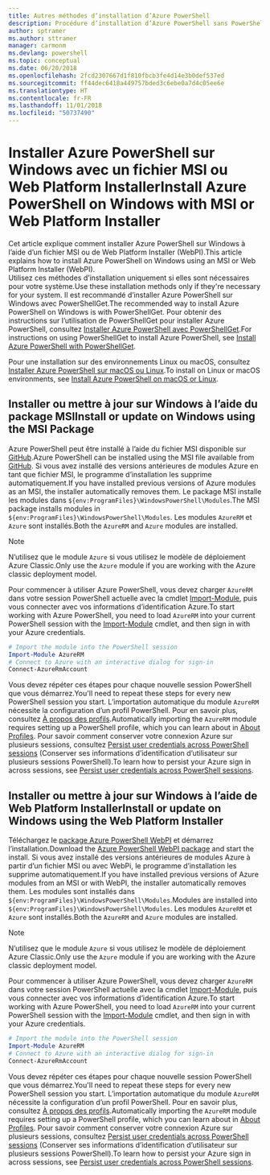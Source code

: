 ```yaml
---
title: Autres méthodes d’installation d’Azure PowerShell
description: Procédure d’installation d’Azure PowerShell sans PowerShellGet
author: sptramer
ms.author: sttramer
manager: carmonm
ms.devlang: powershell
ms.topic: conceptual
ms.date: 06/20/2018
ms.openlocfilehash: 2fcd2307667d1f810fbcb3fe4d14e3b0def537ed
ms.sourcegitcommit: ff44dec6418a449757bded3c6ebe0a7d4c05ee6e
ms.translationtype: HT
ms.contentlocale: fr-FR
ms.lasthandoff: 11/01/2018
ms.locfileid: "50737490"
---
```

# <a name="install-azure-powershell-on-windows-with-msi-or-web-platform-installer"></a><span data-ttu-id="2c1e5-103">Installer Azure PowerShell sur Windows avec un fichier MSI ou Web Platform Installer</span><span class="sxs-lookup"><span data-stu-id="2c1e5-103">Install Azure PowerShell on Windows with MSI or Web Platform Installer</span></span>

<span data-ttu-id="2c1e5-104">Cet article explique comment installer Azure PowerShell sur Windows à l’aide d’un fichier MSI ou de Web Platform Installer (WebPI).</span><span class="sxs-lookup"><span data-stu-id="2c1e5-104">This article explains how to install Azure PowerShell on Windows using an MSI or Web Platform Installer (WebPI).</span></span>  
<span data-ttu-id="2c1e5-105">Utilisez ces méthodes d’installation uniquement si elles sont nécessaires pour votre système.</span><span class="sxs-lookup"><span data-stu-id="2c1e5-105">Use these installation methods only if they're necessary for your system.</span></span> <span data-ttu-id="2c1e5-106">Il est recommandé d’installer Azure PowerShell sur Windows avec PowerShellGet.</span><span class="sxs-lookup"><span data-stu-id="2c1e5-106">The recommended way to install Azure PowerShell on Windows is with PowerShellGet.</span></span> <span data-ttu-id="2c1e5-107">Pour obtenir des instructions sur l’utilisation de PowerShellGet pour installer Azure PowerShell, consultez [Installer Azure PowerShell avec PowerShellGet](install-azurerm-ps.md).</span><span class="sxs-lookup"><span data-stu-id="2c1e5-107">For instructions on using PowerShellGet to install Azure PowerShell, see [Install Azure PowerShell with PowerShellGet](install-azurerm-ps.md).</span></span>

<span data-ttu-id="2c1e5-108">Pour une installation sur des environnements Linux ou macOS, consultez [Installer Azure PowerShell sur macOS ou Linux](install-azurermps-maclinux.md).</span><span class="sxs-lookup"><span data-stu-id="2c1e5-108">To install on Linux or macOS environments, see [Install Azure PowerShell on macOS or Linux](install-azurermps-maclinux.md).</span></span>

## <a name="install-or-update-on-windows-using-the-msi-package"></a><span data-ttu-id="2c1e5-109">Installer ou mettre à jour sur Windows à l’aide du package MSI</span><span class="sxs-lookup"><span data-stu-id="2c1e5-109">Install or update on Windows using the MSI Package</span></span>

<span data-ttu-id="2c1e5-110">Azure PowerShell peut être installé à l’aide du fichier MSI disponible sur [GitHub](https://github.com/Azure/azure-powershell/releases/tag/v5.7.0-April2018).</span><span class="sxs-lookup"><span data-stu-id="2c1e5-110">Azure PowerShell can be installed using the MSI file available from [GitHub](https://github.com/Azure/azure-powershell/releases/tag/v5.7.0-April2018).</span></span> <span data-ttu-id="2c1e5-111">Si vous avez installé des versions antérieures de modules Azure en tant que fichier MSI, le programme d’installation les supprime automatiquement.</span><span class="sxs-lookup"><span data-stu-id="2c1e5-111">If you have installed previous versions of Azure modules as an MSI, the installer automatically removes them.</span></span> <span data-ttu-id="2c1e5-112">Le package MSI installe les modules dans `${env:ProgramFiles}\WindowsPowerShell\Modules`.</span><span class="sxs-lookup"><span data-stu-id="2c1e5-112">The MSI package installs modules in `${env:ProgramFiles}\WindowsPowerShell\Modules`.</span></span> <span data-ttu-id="2c1e5-113">Les modules `AzureRM` et `Azure` sont installés.</span><span class="sxs-lookup"><span data-stu-id="2c1e5-113">Both the `AzureRM` and `Azure` modules are installed.</span></span>

> [!NOTE]
> <span data-ttu-id="2c1e5-114">N’utilisez que le module `Azure` si vous utilisez le modèle de déploiement Azure Classic.</span><span class="sxs-lookup"><span data-stu-id="2c1e5-114">Only use the `Azure` module if you are working with the Azure classic deployment model.</span></span>

<span data-ttu-id="2c1e5-115">Pour commencer à utiliser Azure PowerShell, vous devez charger `AzureRM` dans votre session PowerShell actuelle avec la cmdlet [Import-Module](/powershell/module/Microsoft.PowerShell.Core/Import-Module), puis vous connecter avec vos informations d’identification Azure.</span><span class="sxs-lookup"><span data-stu-id="2c1e5-115">To start working with Azure PowerShell, you need to load `AzureRM` into your current PowerShell session with the [Import-Module](/powershell/module/Microsoft.PowerShell.Core/Import-Module) cmdlet, and then sign in with your Azure credentials.</span></span>

```powershell
# Import the module into the PowerShell session
Import-Module AzureRM
# Connect to Azure with an interactive dialog for sign-in
Connect-AzureRmAccount
```

<span data-ttu-id="2c1e5-116">Vous devez répéter ces étapes pour chaque nouvelle session PowerShell que vous démarrez.</span><span class="sxs-lookup"><span data-stu-id="2c1e5-116">You'll need to repeat these steps for every new PowerShell session you start.</span></span> <span data-ttu-id="2c1e5-117">L’importation automatique du module `AzureRM` nécessite la configuration d’un profil PowerShell. Pour en savoir plus, consultez [À propos des profils](/powershell/module/microsoft.powershell.core/about/about_profiles).</span><span class="sxs-lookup"><span data-stu-id="2c1e5-117">Automatically importing the `AzureRM` module requires setting up a PowerShell profile, which you can learn about in [About Profiles](/powershell/module/microsoft.powershell.core/about/about_profiles).</span></span>
<span data-ttu-id="2c1e5-118">Pour savoir comment conserver votre connexion Azure sur plusieurs sessions, consultez [Persist user credentials across PowerShell sessions](context-persistence.md) (Conserver ses informations d’identification d’utilisateur sur plusieurs sessions PowerShell).</span><span class="sxs-lookup"><span data-stu-id="2c1e5-118">To learn how to persist your Azure sign in across sessions, see [Persist user credentials across PowerShell sessions](context-persistence.md).</span></span>

## <a name="install-or-update-on-windows-using-the-web-platform-installer"></a><span data-ttu-id="2c1e5-119">Installer ou mettre à jour sur Windows à l’aide de Web Platform Installer</span><span class="sxs-lookup"><span data-stu-id="2c1e5-119">Install or update on Windows using the Web Platform Installer</span></span>

<span data-ttu-id="2c1e5-120">Téléchargez le [package Azure PowerShell WebPI](http://aka.ms/webpi-azps) et démarrez l’installation.</span><span class="sxs-lookup"><span data-stu-id="2c1e5-120">Download the [Azure PowerShell WebPI package](http://aka.ms/webpi-azps) and start the install.</span></span> <span data-ttu-id="2c1e5-121">Si vous avez installé des versions antérieures de modules Azure à partir d’un fichier MSI ou avec WebPi, le programme d’installation les supprime automatiquement.</span><span class="sxs-lookup"><span data-stu-id="2c1e5-121">If you have installed previous versions of Azure modules from an MSI or with WebPI, the installer automatically removes them.</span></span> <span data-ttu-id="2c1e5-122">Les modules sont installés dans `${env:ProgramFiles}\WindowsPowerShell\Modules`.</span><span class="sxs-lookup"><span data-stu-id="2c1e5-122">Modules are installed into `${env:ProgramFiles}\WindowsPowerShell\Modules`.</span></span> <span data-ttu-id="2c1e5-123">Les modules `AzureRM` et `Azure` sont installés.</span><span class="sxs-lookup"><span data-stu-id="2c1e5-123">Both the `AzureRM` and `Azure` modules are installed.</span></span>

> [!NOTE]
> <span data-ttu-id="2c1e5-124">N’utilisez que le module `Azure` si vous utilisez le modèle de déploiement Azure Classic.</span><span class="sxs-lookup"><span data-stu-id="2c1e5-124">Only use the `Azure` module if you are working with the Azure classic deployment model.</span></span>

<span data-ttu-id="2c1e5-125">Pour commencer à utiliser Azure PowerShell, vous devez charger `AzureRM` dans votre session PowerShell actuelle avec la cmdlet [Import-Module](/powershell/module/Microsoft.PowerShell.Core/Import-Module), puis vous connecter avec vos informations d’identification Azure.</span><span class="sxs-lookup"><span data-stu-id="2c1e5-125">To start working with Azure PowerShell, you need to load `AzureRM` into your current PowerShell session with the [Import-Module](/powershell/module/Microsoft.PowerShell.Core/Import-Module) cmdlet, and then sign in with your Azure credentials.</span></span>

```powershell
# Import the module into the PowerShell session
Import-Module AzureRM
# Connect to Azure with an interactive dialog for sign-in
Connect-AzureRmAccount
```

<span data-ttu-id="2c1e5-126">Vous devez répéter ces étapes pour chaque nouvelle session PowerShell que vous démarrez.</span><span class="sxs-lookup"><span data-stu-id="2c1e5-126">You'll need to repeat these steps for every new PowerShell session you start.</span></span> <span data-ttu-id="2c1e5-127">L’importation automatique du module `AzureRM` nécessite la configuration d’un profil PowerShell. Pour en savoir plus, consultez [À propos des profils](/powershell/module/microsoft.powershell.core/about/about_profiles).</span><span class="sxs-lookup"><span data-stu-id="2c1e5-127">Automatically importing the `AzureRM` module requires setting up a PowerShell profile, which you can learn about in [About Profiles](/powershell/module/microsoft.powershell.core/about/about_profiles).</span></span>
<span data-ttu-id="2c1e5-128">Pour savoir comment conserver votre connexion Azure sur plusieurs sessions, consultez [Persist user credentials across PowerShell sessions](context-persistence.md) (Conserver ses informations d’identification d’utilisateur sur plusieurs sessions PowerShell).</span><span class="sxs-lookup"><span data-stu-id="2c1e5-128">To learn how to persist your Azure sign in across sessions, see [Persist user credentials across PowerShell sessions](context-persistence.md).</span></span>
